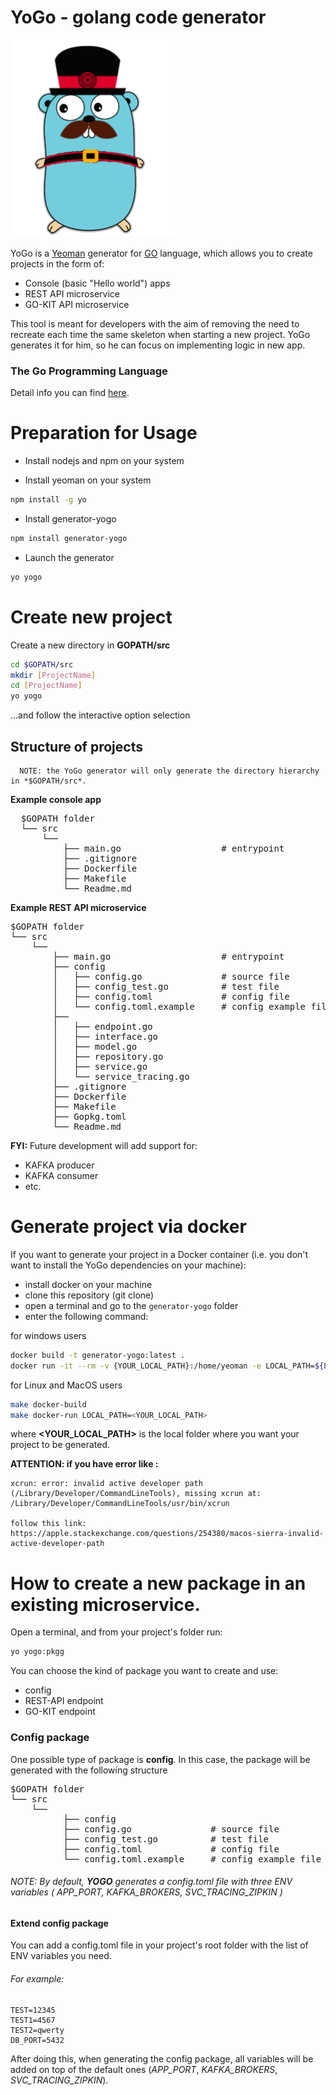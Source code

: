 # YoGo - golang code generator 
![Logo](https://github.com/andriylesch/generator-yogo/blob/master/logo_small.png)

YoGo is a [Yeoman](http://yeoman.io/) generator for [GO](https://golang.org/) language, which allows you to create projects in the form of:
- Console (basic "Hello world") apps
- REST API microservice
- GO-KIT API microservice

This tool is meant for developers with the aim of removing the need to recreate each time the same skeleton when starting a new project. 
YoGo generates it for him, so he can focus on implementing logic in new app.

### The Go Programming Language

Detail info you can find [here](https://golang.org/doc/).

# Preparation for Usage

- Install nodejs and npm on your system

- Install yeoman on your system

```bash
npm install -g yo
```
- Install generator-yogo

```bash
npm install generator-yogo
```

- Launch the generator
```bash
yo yogo
```

# Create new project

Create a new directory in **GOPATH/src**

```bash
cd $GOPATH/src
mkdir [ProjectName]
cd [ProjectName]
yo yogo
```

...and follow the interactive option selection

## Structure of projects

```
  NOTE: the YoGo generator will only generate the directory hierarchy in *$GOPATH/src*.
```
**Example console app**
<pre>
  $GOPATH folder
  └── src
      └── <YOUR_APP>
          ├── main.go                   # entrypoint
          ├── .gitignore                 
          ├── Dockerfile                 
          ├── Makefile                  
          └── Readme.md                  
</pre>
  
**Example REST API microservice**
<pre>
$GOPATH folder
└── src
    └── <YOUR_APP>
        ├── main.go                     # entrypoint
        ├── config
        │   ├── config.go               # source file
        │   ├── config_test.go          # test file
        │   ├── config.toml             # config file
        │   └── config.toml.example     # config example file
        ├── <NAME_YOUR_PACKAGE>
        │   ├── endpoint.go             
        │   ├── interface.go            
        │   ├── model.go                
        │   ├── repository.go           
        │   ├── service.go              
        │   └── service_tracing.go      
        ├── .gitignore                   
        ├── Dockerfile                   
        ├── Makefile                    
        ├── Gopkg.toml          
        └── Readme.md                   
</pre>

**FYI:** Future development will add support for:
- KAFKA producer
- KAFKA consumer
- etc.

# Generate project via docker 

If you want to generate your project in a Docker container (i.e. you don't want to install the YoGo dependencies on your machine):
- install docker on your machine 
- clone this repository (git clone)
- open a terminal and go to the `generator-yogo` folder
- enter the following command:

for windows users
``` bash
docker build -t generator-yogo:latest .
docker run -it --rm -v {YOUR_LOCAL_PATH}:/home/yeoman -e LOCAL_PATH=${LOCAL_PATH} --name generator-yogo-container generator-yogo
```

for Linux and MacOS users

```bash
make docker-build
make docker-run LOCAL_PATH=<YOUR_LOCAL_PATH>
```
where **<YOUR_LOCAL_PATH>** is the local folder where you want your project to be generated.

**ATTENTION: if you have error like :**
```
xcrun: error: invalid active developer path (/Library/Developer/CommandLineTools), missing xcrun at: /Library/Developer/CommandLineTools/usr/bin/xcrun

follow this link: https://apple.stackexchange.com/questions/254380/macos-sierra-invalid-active-developer-path
```


# How to create a new package in an existing microservice.

Open a terminal, and from your project's folder run:

```bash
yo yogo:pkgg
```

You can choose the kind of package you want to create and use:
- config
- REST-API endpoint
- GO-KIT endpoint

### Config package

One possible type of package is **config**. 
In this case, the package will be generated with the following structure 

<pre>
$GOPATH folder
└── src
    └── <YOUR_APP>
          ├── config
          ├── config.go               # source file
          ├── config_test.go          # test file
          ├── config.toml             # config file
          └── config.toml.example     # config example file
</pre>

###### NOTE: By default, **YOGO** generates a config.toml file with three ENV variables ( *APP_PORT*, *KAFKA_BROKERS*, *SVC_TRACING_ZIPKIN* )

#### Extend config package 

You can add a config.toml file in your project's root folder with the list of ENV variables you need.

###### For example:
```
TEST=12345
TEST1=4567
TEST2=qwerty
DB_PORT=5432
```

After doing this, when generating the config package, all variables will be added on top of the default ones (*APP_PORT*, *KAFKA_BROKERS*, *SVC_TRACING_ZIPKIN*).
